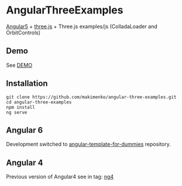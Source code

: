 # AngularThreeExamples
[Angular5](https://angular.io) + [three.js](https://github.com/mrdoob/three.js) + Three.js examples/js (ColladaLoader and OrbitControls)  

## Demo
See [DEMO](https://makimenko.github.io/angular-three-examples)

## Installation
```
git clone https://github.com/makimenko/angular-three-examples.git
cd angular-three-examples
npm install
ng serve
```

## Angular 6
Development switched to [angular-template-for-dummies](https://github.com/makimenko/angular-template-for-dummies/tree/threejs) repository.
 
## Angular 4
Previous version of Angular4 see in tag: [ng4](https://github.com/makimenko/angular-three-examples/tree/ng4)
 